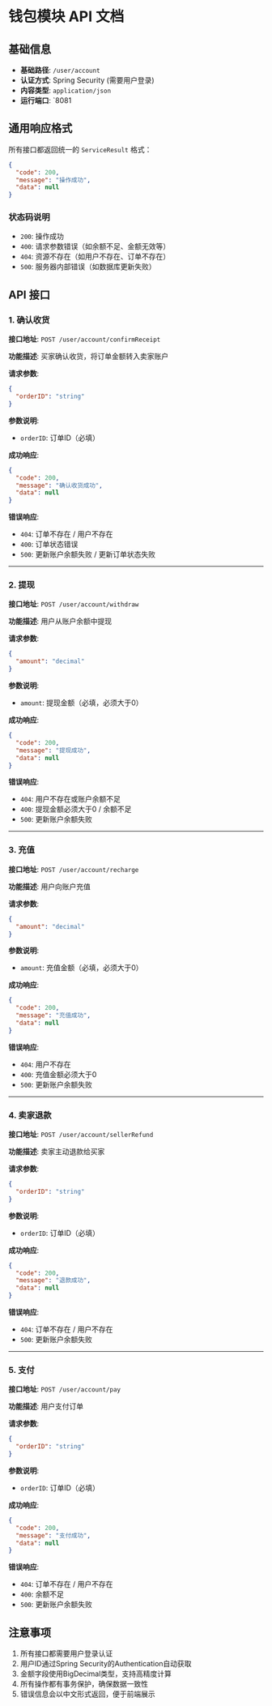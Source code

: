# 钱包模块 API 文档

## 基础信息

- **基础路径**: `/user/account`
- **认证方式**: Spring Security (需要用户登录)
- **内容类型**: `application/json`
- **运行端口**: `8081
## 通用响应格式

所有接口都返回统一的 `ServiceResult` 格式：

```json
{
  "code": 200,
  "message": "操作成功",
  "data": null
}
```

### 状态码说明

- `200`: 操作成功
- `400`: 请求参数错误（如余额不足、金额无效等）
- `404`: 资源不存在（如用户不存在、订单不存在）
- `500`: 服务器内部错误（如数据库更新失败）

## API 接口

### 1. 确认收货

**接口地址**: `POST /user/account/confirmReceipt`

**功能描述**: 买家确认收货，将订单金额转入卖家账户

**请求参数**:
```json
{
  "orderID": "string"
}
```

**参数说明**:
- `orderID`: 订单ID（必填）

**成功响应**:
```json
{
  "code": 200,
  "message": "确认收货成功",
  "data": null
}
```

**错误响应**:
- `404`: 订单不存在 / 用户不存在
- `400`: 订单状态错误
- `500`: 更新账户余额失败 / 更新订单状态失败

---

### 2. 提现

**接口地址**: `POST /user/account/withdraw`

**功能描述**: 用户从账户余额中提现

**请求参数**:
```json
{
  "amount": "decimal"
}
```

**参数说明**:
- `amount`: 提现金额（必填，必须大于0）

**成功响应**:
```json
{
  "code": 200,
  "message": "提现成功",
  "data": null
}
```

**错误响应**:
- `404`: 用户不存在或账户余额不足
- `400`: 提现金额必须大于0 / 余额不足
- `500`: 更新账户余额失败

---

### 3. 充值

**接口地址**: `POST /user/account/recharge`

**功能描述**: 用户向账户充值

**请求参数**:
```json
{
  "amount": "decimal"
}
```

**参数说明**:
- `amount`: 充值金额（必填，必须大于0）

**成功响应**:
```json
{
  "code": 200,
  "message": "充值成功",
  "data": null
}
```

**错误响应**:
- `404`: 用户不存在
- `400`: 充值金额必须大于0
- `500`: 更新账户余额失败

---

### 4. 卖家退款

**接口地址**: `POST /user/account/sellerRefund`

**功能描述**: 卖家主动退款给买家

**请求参数**:
```json
{
  "orderID": "string"
}
```

**参数说明**:
- `orderID`: 订单ID（必填）

**成功响应**:
```json
{
  "code": 200,
  "message": "退款成功",
  "data": null
}
```

**错误响应**:
- `404`: 订单不存在 / 用户不存在
- `500`: 更新账户余额失败

---

### 5. 支付

**接口地址**: `POST /user/account/pay`

**功能描述**: 用户支付订单

**请求参数**:
```json
{
  "orderID": "string"
}
```

**参数说明**:
- `orderID`: 订单ID（必填）

**成功响应**:
```json
{
  "code": 200,
  "message": "支付成功",
  "data": null
}
```

**错误响应**:
- `404`: 订单不存在 / 用户不存在
- `400`: 余额不足
- `500`: 更新账户余额失败

## 注意事项

1. 所有接口都需要用户登录认证
2. 用户ID通过Spring Security的Authentication自动获取
3. 金额字段使用BigDecimal类型，支持高精度计算
4. 所有操作都有事务保护，确保数据一致性
5. 错误信息会以中文形式返回，便于前端展示


